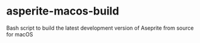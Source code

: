 # asperite-macos-build
Bash script to build the latest development version of Aseprite from source for macOS
